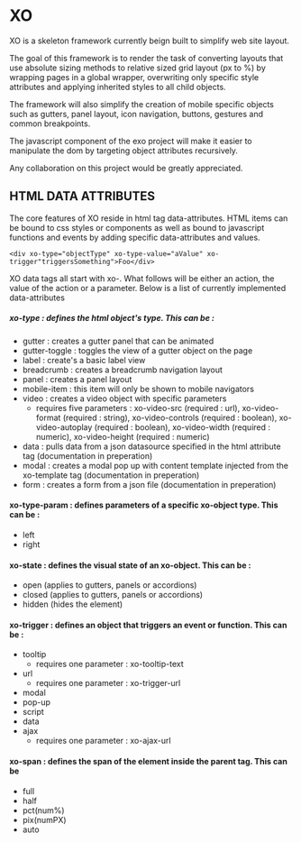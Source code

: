 # XO
XO is a skeleton framework currently beign built to simplify web site layout. 

The goal of this framework is to render the task of converting layouts that use absolute sizing methods to relative sized grid layout (px to %) by wrapping pages in a global wrapper, overwriting only specific style attributes and applying inherited styles to all child objects.

The framework will also simplify the creation of mobile specific objects such as gutters, panel layout, icon navigation, buttons, gestures and common breakpoints. 

The javascript component of the exo project will make it easier to manipulate the dom by targeting object attributes recursively.

Any collaboration on this project would be greatly appreciated.

## HTML DATA ATTRIBUTES

The core features of XO reside in html tag data-attributes. HTML items can be bound to css styles or components as well as bound to javascript functions and events by adding specific data-attributes and values.

```<div xo-type="objectType" xo-type-value="aValue" xo-trigger"triggersSomething">Foo</div> ```

XO data tags all start with xo-. What follows will be either an action, the value of the action or a parameter. Below is a list of currently implemented data-attributes

##### xo-type : defines the html object's type. This can be :

- gutter : creates a gutter panel that can be animated
- gutter-toggle : toggles the view of a gutter object on the page
- label : create's a basic label view
- breadcrumb : creates a breadcrumb navigation layout
- panel : creates a panel layout
- mobile-item : this item will only be shown to mobile navigators
- video : creates a video object with specific parameters
  - requires five parameters : xo-video-src (required : url), xo-video-format (required : string), xo-video-controls (required : boolean), xo-video-autoplay (required : boolean), xo-video-width (required : numeric), xo-video-height (required : numeric)
- data : pulls data from a json datasource specified in the html attribute tag (documentation in preperation)
- modal : creates a modal pop up with content template injected from the xo-template tag  (documentation in preperation)
- form : creates a form from a json file (documentation in preperation)

#### xo-type-param : defines parameters of a specific xo-object type. This can be :

- left
- right

#### xo-state : defines the visual state of an xo-object. This can be :

- open (applies to gutters, panels or accordions)
- closed (applies to gutters, panels or accordions)
- hidden (hides the element)

#### xo-trigger : defines an object that triggers an event or function. This can be :

- tooltip
  - requires one parameter : xo-tooltip-text
- url
  - requires one parameter : xo-trigger-url
- modal
- pop-up
- script
- data
- ajax
  - requires one parameter : xo-ajax-url

#### xo-span : defines the span of the element inside the parent tag. This can be

- full
- half
- pct(num%)
- pix(numPX)
- auto
